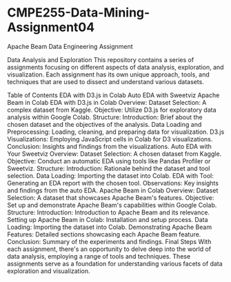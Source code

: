 # CMPE255-Data-Mining-Assignment04
Apache Beam Data Engineering Assignment

Data Analysis and Exploration
This repository contains a series of assignments focusing on different aspects of data analysis, exploration, and visualization. Each assignment has its own unique approach, tools, and techniques that are used to dissect and understand various datasets.

Table of Contents
EDA with D3.js in Colab
Auto EDA with Sweetviz
Apache Beam in Colab
EDA with D3.js in Colab
Overview:
Dataset Selection: A complex dataset from Kaggle.
Objective: Utilize D3.js for exploratory data analysis within Google Colab.
Structure:
Introduction: Brief about the chosen dataset and the objectives of the analysis.
Data Loading and Preprocessing: Loading, cleaning, and preparing data for visualization.
D3.js Visualizations: Employing JavaScript cells in Colab for D3 visualizations.
Conclusion: Insights and findings from the visualizations.
Auto EDA with Your Sweetviz
Overview:
Dataset Selection: A chosen dataset from Kaggle.
Objective: Conduct an automatic EDA using tools like Pandas Profiler or Sweetviz.
Structure:
Introduction: Rationale behind the dataset and tool selection.
Data Loading: Importing the dataset into Colab.
EDA with Tool: Generating an EDA report with the chosen tool.
Observations: Key insights and findings from the auto EDA.
Apache Beam in Colab
Overview:
Dataset Selection: A dataset that showcases Apache Beam's features.
Objective: Set up and demonstrate Apache Beam's capabilities within Google Colab.
Structure:
Introduction: Introduction to Apache Beam and its relevance.
Setting up Apache Beam in Colab: Installation and setup process.
Data Loading: Importing the dataset into Colab.
Demonstrating Apache Beam Features: Detailed sections showcasing each Apache Beam feature.
Conclusion: Summary of the experiments and findings.
Final Steps
With each assignment, there's an opportunity to delve deep into the world of data analysis, employing a range of tools and techniques. These assignments serve as a foundation for understanding various facets of data exploration and visualization.
